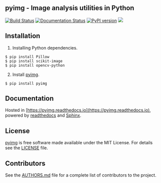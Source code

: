 ## **pyimg - Image analysis utilities in Python**
[![Build Status](https://travis-ci.org/PingjunChen/pyimg.svg?branch=master)](https://travis-ci.org/PingjunChen/pyimg)
[![Documentation Status](https://readthedocs.org/projects/pyimg/badge/?version=latest)](https://pyimg.readthedocs.io/en/latest/?badge=latest)
[![PyPI version](https://badge.fury.io/py/pyimg.svg)](https://badge.fury.io/py/pyimg)
![](https://img.shields.io/github/stars/PingjunChen/pyimg.svg)


## Installation
1. Installing Python dependencies.
```
$ pip install Pillow
$ pip install scikit-image
$ pip install opencv-python
```
2. Install [pyimg](https://pypi.org/project/pyimg).
```
$ pip install pyimg
```

## Documentation
Hosted in [https://pyimg.readthedocs.io](https://pyimg.readthedocs.io), powered by [readthedocs](https://readthedocs.org) and [Sphinx](http://www.sphinx-doc.org).

## License
[pyimg](https://github.com/PingjunChen/pyimg) is free software made available under the MIT License. For details see the [LICENSE](LICENSE) file.

## Contributors
See the [AUTHORS.md](AUTHORS.md) file for a complete list of contributors to the project.
